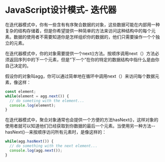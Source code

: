 # JavaScript设计模式- 迭代器

在迭代器模式中，你有一些含有有序聚合数据的对象，这些数据可能在内部用一种复杂的结构存储着，但是你希望提供一种简单的方法来访问这种结构中的每个元素。数据的使用者不需要知道你是怎样组织你的数据的，他们只需要操作一个个独立的元素。

在迭代器模式中，你的对象需要提供一个next()方法。按顺序调用next（）方法必须返回序列中的下一个元素，但是“下一个”在你的特定的数据结构中指什么是由你自己决定的。

假设你的对象叫agg，你可以通过简单地在循环中调用next（）来访问每个数据元素，像这样：

```js
const element;
while(element = agg.next()) {
  // do someting with the element...
  console.log(element);
}
```

在迭代器模式中，聚合对象通常也会提供一个方便的方法hasNext()，这样对象的使用者就可以知道他们已经获取到你数据的最后一个元素。当使用另一种方法--hasNext()--来按顺序访问所有元素时，是像这样的：

```js
while(agg.hasNext()) {
  // do something with the next element...
  console.log(agg.next());
}
```

